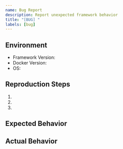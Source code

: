 ```yaml
---
name: Bug Report
description: Report unexpected framework behavior
title: "[BUG] "
labels: [bug]
---
```


## Environment
- Framework Version:
- Docker Version:
- OS:

## Reproduction Steps
1.
2.
3.

## Expected Behavior

## Actual Behavior